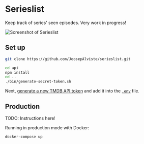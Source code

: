 # Serieslist

Keep track of series' seen episodes. Very work in progress!

![Screenshot of 
Serieslist](https://raw.githubusercontent.com/JoosepAlviste/serieslist/master/img/serieslist.png)


## Set up

```bash
git clone https://github.com/JoosepAlviste/serieslist.git

cd api
npm install
cd ..
./bin/generate-secret-token.sh
```

Next, [generate a new TMDB API token](https://www.themoviedb.org/settings/api) 
and add it into the [`.env`](.env) file.


## Production

TODO: Instructions here!

Running in production mode with Docker:

```sh
docker-compose up
```

